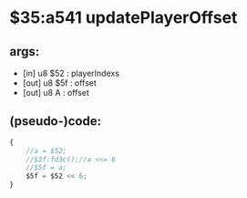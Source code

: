 ﻿
# $35:a541 updatePlayerOffset

<summary></summary>

## args:
+ [in] u8 $52 : playerIndexs
+ [out] u8 $5f : offset
+ [out] u8 A : offset
## (pseudo-)code:
```js
{
	//a = $52; 
	//$3f:fd3c();//a <<= 6
	//$5f = a;
	$5f = $52 << 6;
}
```



